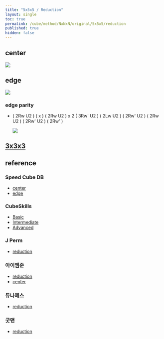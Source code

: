 ```yaml
---
title: "5x5x5 / Reduction"
layout: single
toc: true
permalink: /cube/method/NxNxN/original/5x5x5/reduction
published: true
hidden: false
---
```


<head>
  <base target="_blank">
  <style>
    img {
      max-width:350px;
    }
  </style>
</head>



## center

<a href="https://alpha.twizzle.net/edit/?puzzle=5x5x5&setup-anchor=end&stickering=centers-only">
  <img src="https://user-images.githubusercontent.com/92285528/216307562-82931c7c-c9cb-4035-b705-143470a35b0c.png">
</a>



## edge

<a href="https://alpha.twizzle.net/edit/?puzzle=5x5x5&setup-anchor=end&setup-alg=R+U+L+D+B+F+R+U+L+B+F+D+L+U+B+R+U+D+R+U+F+L+F+R+U+F+L+R">
  <img src="https://user-images.githubusercontent.com/92285528/216308278-bcdf1135-8761-4720-afec-2e62bb633338.png">
</a>

### edge parity

- ( 2Rw U2 ) ( x ) ( 2Rw U2 ) x 2 ( 3Rw' U2 ) ( 2Lw U2 ) ( 2Rw' U2 ) ( 2Rw U2 ) ( 2Rw' U2 ) ( 2Rw' )

  <a href="https://alpha.twizzle.net/edit/?puzzle=5x5x5&stickering=OLL&setup-anchor=end&alg=%282Rw+U2%27%29+x+%282Rw+U2%27%292+%283Rw%27+U2%27%29+%282Lw+U2%27%29+%282Rw%27+U2%27%29+%282Rw+U2%27%29+%282Rw%27+U2%27%29+2Rw%27">
    <img src="https://user-images.githubusercontent.com/92285528/216072271-84bf9595-4c53-473c-b757-80ccc0a244e0.png">
  </a>



## [3x3x3](/cube/method/NxNxN/original/3x3x3#method)



## reference

### Speed Cube DB

- [center](https://speedcubedb.com/a/5x5/L2C)
- [edge](https://speedcubedb.com/a/5x5/L2E)

### CubeSkills

- [Basic](https://www.cubeskills.com/tutorials/beginners-method-for-solving-the-5x5-cube)
- [Intermediate](https://www.cubeskills.com/tutorials/intermediate-5x5-tips-and-techniques)
- [Advanced](https://www.cubeskills.com/tutorials/advanced-5x5-tips-and-techniques)

### J Perm

- [reduction](https://jperm.net/5x5)

### 아이엠준

- [reduction](https://youtu.be/wU1Gj2ruEIQ)
- [center](https://youtu.be/4ViuGBx14zg)

### 듀나메스

- [reduction](https://youtu.be/OQ9MCWMD7zE)

### 굿맨

- [reduction](https://youtu.be/mDoJl1twvVc)
